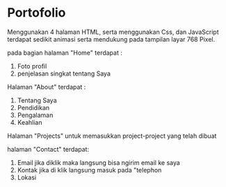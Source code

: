 # Portofolio
Menggunakan 4 halaman HTML, serta menggunakan Css, dan JavaScript terdapat sedikit animasi serta mendukung pada tampilan layar 768 Pixel.

pada bagian halaman "Home" terdapat :
1. Foto profil 
2. penjelasan singkat tentang Saya
   
Halaman "About" terdapat :
1. Tentang Saya
2. Pendidikan
3. Pengalaman
4. Keahlian
   
Halaman "Projects" untuk memasukkan project-project yang telah dibuat

halaman "Contact" terdapat:
1. Email jika diklik maka langsung bisa ngirim email ke saya
2. Kontak jika di klik langsung masuk pada "telephon
3. Lokasi


